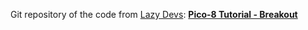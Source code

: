 Git repository of the code from [Lazy Devs](https://bit.ly/lazydevs): **[Pico-8 Tutorial - Breakout](https://www.youtube.com/playlist?list=PLea8cjCua_P0qjjiG8G5FBgqwpqMU7rBk)**
